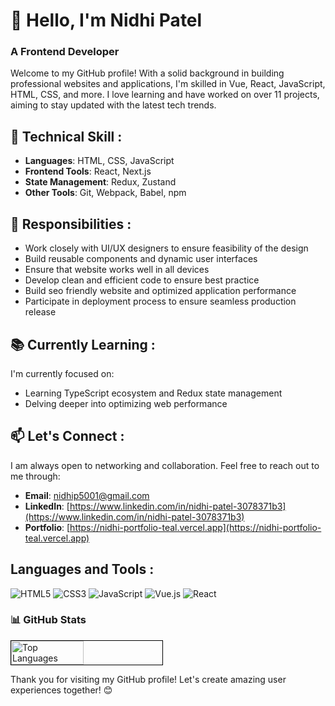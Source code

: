# 👋 Hello, I'm Nidhi Patel

### A Frontend Developer
Welcome to my GitHub profile! With a solid background in building professional websites and applications, I'm skilled in Vue, React, JavaScript, HTML, CSS, and more. I love learning and have worked on over 11 projects, aiming to stay updated with the latest tech trends.

## 🚀 Technical Skill : 
- **Languages**: HTML, CSS, JavaScript
- **Frontend Tools**: React, Next.js
- **State Management**: Redux, Zustand
- **Other Tools**: Git, Webpack, Babel, npm

 ## 💼 Responsibilities :
- Work closely with UI/UX designers to ensure feasibility of the design
- Build reusable components and dynamic user interfaces 
- Ensure that website works well in all devices
- Develop clean and efficient code to ensure best practice
- Build seo friendly website and optimized application performance
- Participate in deployment process to ensure seamless production release

## 📚 Currently Learning :
I'm currently focused on:
- Learning TypeScript ecosystem and Redux state management
- Delving deeper into optimizing web performance

## 📫 Let's Connect :
I am always open to networking and collaboration. Feel free to reach out to me through:
- **Email**: [nidhip5001@gmail.com](mailto:nidhip5001@gmail.com)
- **LinkedIn**: [https://www.linkedin.com/in/nidhi-patel-3078371b3](https://www.linkedin.com/in/nidhi-patel-3078371b3)
- **Portfolio**: [https://nidhi-portfolio-teal.vercel.app](https://nidhi-portfolio-teal.vercel.app)

## Languages and Tools :
![HTML5](https://img.shields.io/badge/-HTML5-E34F26?logo=html5&logoColor=white)
![CSS3](https://img.shields.io/badge/-CSS3-1572B6?logo=css3&logoColor=white)
![JavaScript](https://img.shields.io/badge/-JavaScript-F7DF1E?logo=javascript&logoColor=black)
![Vue.js](https://img.shields.io/badge/-Vue.js-4FC08D?logo=vue.js&logoColor=white)
![React](https://img.shields.io/badge/-React-61DAFB?logo=react&logoColor=white)

### 📊 GitHub Stats
<div style="display: flex; justify-content: space-between;">
  <img src="https://github-readme-stats.vercel.app/api/top-langs/?username=nidhip05&layout=compact&theme=radical&bg_color=ffffff&border_color=000000&title_color=000000&text_color=000000&icon_color=000000" alt="Top Languages" style="width: 48%; border: 1px solid black;">
</div>

Thank you for visiting my GitHub profile! Let's create amazing user experiences together! 😊
